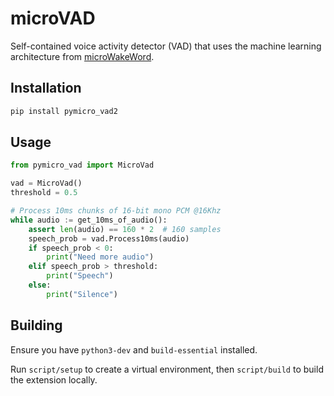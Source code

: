 # microVAD

Self-contained voice activity detector (VAD) that uses the machine learning architecture from [microWakeWord](https://github.com/kahrendt/microWakeWord/).


## Installation

``` sh
pip install pymicro_vad2
```


## Usage

``` python
from pymicro_vad import MicroVad

vad = MicroVad()
threshold = 0.5

# Process 10ms chunks of 16-bit mono PCM @16Khz
while audio := get_10ms_of_audio():
    assert len(audio) == 160 * 2  # 160 samples
    speech_prob = vad.Process10ms(audio)
    if speech_prob < 0:
        print("Need more audio")
    elif speech_prob > threshold:
        print("Speech")
    else:
        print("Silence")
```


## Building

Ensure you have `python3-dev` and `build-essential` installed.

Run `script/setup` to create a virtual environment, then `script/build` to build the extension locally.
